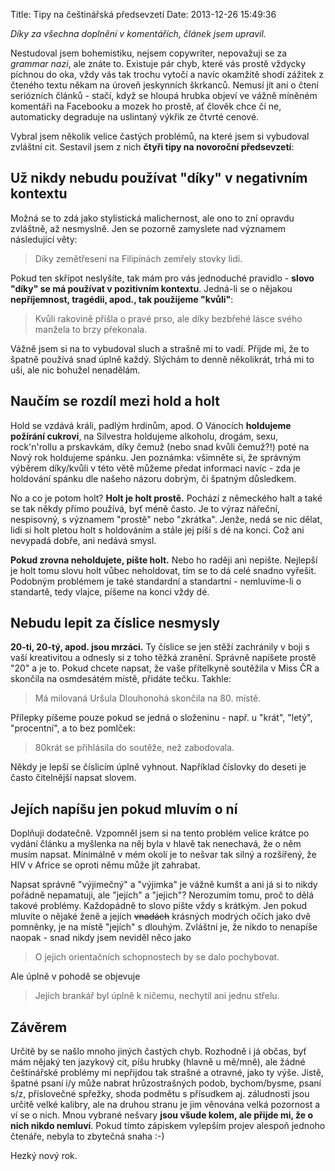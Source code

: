 Title: Tipy na češtinářská předsevzetí
Date: 2013-12-26 15:49:36

*Díky za všechna doplnění v komentářích, článek jsem upravil.*

Nestudoval jsem bohemistiku, nejsem copywriter, nepovažuji se za *grammar nazi*, ale znáte to. Existuje pár chyb, které vás prostě vždycky
píchnou do oka, vždy vás tak trochu vytočí a navíc okamžitě shodí zážitek z čteného textu někam na úroveň jeskynních škrkanců. Nemusí jít ani o čtení seriózních článků - stačí, když se hloupá hrubka objeví ve vážně míněném komentáři na Facebooku a mozek ho prostě, ať člověk chce či ne, automaticky degraduje na uslintaný výkřik ze čtvrté cenové.

Vybral jsem několik velice častých problémů, na které jsem si vybudoval zvláštní cit. Sestavil jsem z nich **čtyři tipy na novoroční předsevzetí**:

## Už nikdy nebudu používat "díky" v negativním kontextu

Možná se to zdá jako stylistická malichernost, ale ono to zní opravdu zvláštně, až nesmyslně. Jen se pozorně zamyslete nad významem následující věty:

> Díky zemětřesení na Filipínách zemřely stovky lidí.

Pokud ten skřípot neslyšíte, tak mám pro vás jednoduché pravidlo - **slovo "díky" se má používat v pozitivním kontextu**. Jedná-li se o nějakou **nepříjemnost, tragédii, apod., tak použijeme "kvůli"**:

> Kvůli rakovině přišla o pravé prso, ale díky bezbřehé lásce svého manžela to brzy překonala.

Vážně jsem si na to vybudoval sluch a strašně mi to vadí. Přijde mi, že to špatně používá snad úplně každý. Slýchám to denně několikrát, trhá mi to uši, ale nic bohužel nenadělám.

## Naučím se rozdíl mezi hold a holt

Hold se vzdává králi, padlým hrdinům, apod. O Vánocích **holdujeme požírání cukroví**, na Silvestra holdujeme alkoholu, drogám, sexu, rock'n'rollu a prskavkám, díky čemuž (nebo snad kvůli čemuž?!) poté na Nový rok holdujeme spánku. Jen poznámka: všimněte si, že správným výběrem díky/kvůli v této větě můžeme předat informaci navíc - zda je holdování spánku dle našeho názoru dobrým, či špatným důsledkem.

No a co je potom holt? **Holt je holt prostě.** Pochází z německého halt a také se tak někdy přímo používá, byť méně často. Je to výraz nářeční, nespisovný, s významem "prostě" nebo "zkrátka". Jenže, nedá se nic dělat, lidi si holt pletou holt s holdováním a stále jej píší s dé na konci. Což ani nevypadá dobře, ani nedává smysl.

**Pokud zrovna neholdujete, pište holt.** Nebo ho raději ani nepište. Nejlepší je holt tomu slovu holt vůbec neholdovat, tím se to dá celé snadno vyřešit. Podobným problémem je také standardní a standartní - nemluvíme-li o standartě, tedy vlajce, píšeme na konci vždy dé.

## Nebudu lepit za číslice nesmysly

**20-ti, 20-tý, apod. jsou mrzáci.** Ty číslice se jen stěží zachránily v boji s vaší kreativitou a odnesly si z toho těžká zranění. Správně napíšete prostě "20" a je to. Pokud chcete napsat, že vaše přítelkyně soutěžila v Miss ČR a skončila na osmdesátém místě, přidáte tečku. Takhle:

> Má milovaná Uršula Dlouhonohá skončila na 80. místě.

Přílepky píšeme pouze pokud se jedná o složeninu - např. u "krát", "letý", "procentní", a to bez pomlček:

> 80krát se přihlásila do soutěže, než zabodovala.

Někdy je lepší se číslicím úplně vyhnout. Například číslovky do deseti je často čitelnější napsat slovem.

## Jejích napíšu jen pokud mluvím o ní

Doplňuji dodatečně. Vzpomněl jsem si na tento problém velice krátce po vydání článku a myšlenka na něj byla v hlavě tak nenechavá, že o něm musím napsat. Minimálně v mém okolí je to nešvar tak silný a rozšířený, že HIV v Africe se oproti němu může jít zahrabat.

Napsat správně "výjimečný" a "výjimka" je vážně kumšt a ani já si to nikdy pořádně nepamatuji, ale "jejích" a "jejich"? Nerozumím tomu, proč to dělá takové problémy. Každopádně to slovo pište vždy s krátkým. Jen pokud mluvíte o nějaké ženě a jejích <del>vnadách</del> krásných modrých očích jako dvě pomněnky, je na místě "jejích" s dlouhým. Zvláštní je, že nikdo to nenapíše naopak - snad nikdy jsem neviděl něco jako

> O jejich orientačních schopnostech by se dalo pochybovat.

Ale úplně v pohodě se objevuje

> Jejích brankář byl úplně k ničemu, nechytil ani jednu střelu.

## Závěrem

Určitě by se našlo mnoho jiných častých chyb. Rozhodně i já občas, byť mám nějaký ten jazykový cit, píšu hrubky (hlavně u mě/mně), ale žádné češtinářské problémy mi nepřijdou tak strašné a otravné, jako ty výše. Jistě, špatné psaní i/y může nabrat hrůzostrašných podob, bychom/bysme, psaní s/z, příslovečné spřežky, shoda podmětu s přísudkem aj. záludnosti jsou určitě velké kalibry, ale na druhou stranu je jim věnována velká pozornost a ví se o nich. Mnou vybrané nešvary **jsou všude kolem, ale přijde mi, že o nich nikdo nemluví**. Pokud tímto zápiskem vylepším projev alespoň jednoho čtenáře, nebyla to zbytečná snaha :-)

Hezký nový rok.
